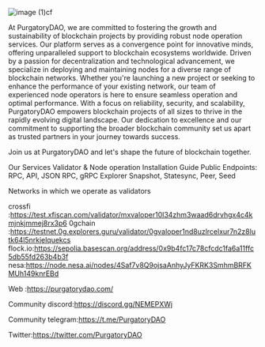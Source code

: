 ![image (1)cf](https://github.com/user-attachments/assets/2a431f79-5123-4212-8fed-d603bcd9d6df)

 At PurgatoryDAO, we are committed to fostering the growth and sustainability of blockchain projects by providing robust node operation services. 
 Our platform serves as a convergence point for innovative minds, offering unparalleled support to blockchain ecosystems worldwide.
 Driven by a passion for decentralization and technological advancement, we specialize in deploying and maintaining nodes for a diverse range of blockchain networks. 
 Whether you're launching a new project or seeking to enhance the performance of your existing network, our team of experienced node operators is here to ensure seamless operation and optimal performance.
 With a focus on reliability, security, and scalability, 
 PurgatoryDAO empowers blockchain projects of all sizes to thrive in the rapidly evolving digital landscape.
 Our dedication to excellence and our commitment to supporting the broader blockchain community set us apart as trusted partners in your journey towards success.

  Join us at PurgatoryDAO and let's shape the future of blockchain together.


Our Services
Validator & Node operation
Installation Guide
Public Endpoints: RPC, API, JSON RPC, gRPC
Explorer
Snapshot, Statesync, Peer, Seed


Networks in which we operate as validators

crossfi :https://test.xfiscan.com/validator/mxvaloper10l34zhm3waad6drvhgx4c4kmjnkjmmej8rx3p6
0gchain :https://testnet.0g.explorers.guru/validator/0gvaloper1nd8uzlrcelxur7n2z8lutk64l5nrkjelquekcs
flock.io:https://sepolia.basescan.org/address/0x9b4fc17c78cfcdc1fa6a11ffc5db55fd263b4b3f
nesa:https://node.nesa.ai/nodes/4Saf7v8Q9ojsaAnhyJyFKRK3SmhmBRFKMUh149knrEBd

Web :https://purgatorydao.com/

Community discord:https://discord.gg/NEMEPXWj

Community telegram:https://t.me/PurgatoryDAO

Twitter:https://twitter.com/PurgatoryDAO
